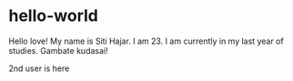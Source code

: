 # hello-world
Hello love!
My name is Siti Hajar. I am 23. 
I am currently in my last year of studies. Gambate kudasai!

2nd user is here
